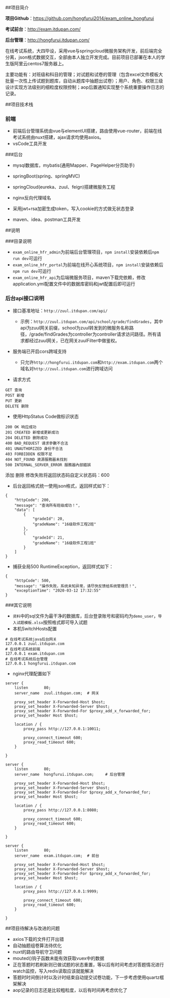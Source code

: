 ##项目简介

**项目Github**：<https://github.com/hongfurui2014/exam_online_hongfurui> 

**考试前台**：<http://exam.itdupan.com/> 

**后台管理**：<http://hongfurui.itdupan.com/> 

​	在线考试系统，大四毕设，采用vue与springcloud微服务架构开发，前后端完全分离，json格式数据交互，全部由本人独立开发完成。目前项目已部署在本人的学生版阿里云centos7服务器上。

​	主要功能有：对班级和科目的管理；对试题和试卷的管理（包含excel文件模板大批量一次性上传试题到题库，自动从题库中抽题出试卷）；用户、角色、权限三级设计实现方法级别的细粒度权限控制；aop后置通知实现整个系统重要操作日志的记录。

##项目技术栈

### 前端

- 前端后台管理系统由vue与elementUI搭建，路由使用vue-router，前端在线考试系统由nuxt搭建，ajax请求均使用axios。
- vsCode工具开发

###后台

- mysql数据库，mybatis(通用Mapper、PageHelper分页助手)

- springBoot(spring、springMVC)

- springCloud(eureka、zuul、feign)搭建微服务工程

- nginx反向代理域名

- 采用jwt+rsa加密生成token，写入cookie的方式做无状态登录

- maven、idea、postman工具开发

##说明

###目录说明

- `exam_online_hfr_admin`为前端后台管理项目，`npm install`安装依赖后`npm run dev`可运行
- `exam_online_hfr_portal`为前端在线开心系统项目，`npm install`安装依赖后`npm run dev`可运行
- `exam_online_hfr_api`为后端微服务项目，maven下载完依赖，修改application.yml配置文件中的数据库密码和jwt配置后即可运行

### 后台api接口说明

- 接口基准地址：`http://zuul.itdupan.com/api/`
  - 示例：`http://zuul.itdupan.com/api/school/grade/findGrades`，其中api为zuul网关前缀，school为zuul转发到的微服务名称路径，/grade/findGrades为controller为controller请求访问路径。所有请求都经过zuul网关，已在网关zuulFilter中做鉴权。
- 服务端已开启cors跨域支持
  - 只允许`http://hongfurui.itdupan.com`和`http://exam.itdupan.com`两个域名对`http://zuul.itdupan.com`进行跨域访问

- 请求方式

```
GET 查询
POST 新增
PUT 更新
DELETE 删除
```

- 使用HttpStatus Code做标识状态

```
200 OK 响应成功
201 CREATED 新增或更新成功
204 DELETED 删除成功
400 BAD_REQUEST 请求參數不合法
401 UNAUTHORIZED 身份不合法
403 FORBIDDEN 权限不足
404 NOT_FOUND 資源服務器未找到
500 INTERNAL_SERVER_ERROR 服務器內部錯誤
```

添加 删除 修改失败将返回状态码自定义状态码：600

- 后台返回格式统一使用json格式，返回样式如下：

```
{
    "httpCode": 200,
    "message": "查询所有班级成功！",
    "data": [
        {
            "gradeId": 20,
            "gradeName": "16级软件工程2班"
        },
        {
            "gradeId": 21,
            "gradeName": "16级软件工程1班"
        }
    ]
}
```

- 捕获全局500 RuntimeException，返回样式如下： 

```
{
    "httpCode": 500,
    "message": "操作失败，系统未知异常，请尽快反馈给系统管理员！",
    "exceptionTime": "2020-03-12 17:32:55"
}
```

###其它说明

- `资料`中的sql文件为最干净的数据库，后台登录账号和密码均为`demo_user`，`导入试题模板.xlsx`按照格式即可导入试题
- 本机SwitchHosts配置

```
# 在线考试系统java后台网关
127.0.0.1 zuul.itdupan.com
# 在线考试系统前端
127.0.0.1 exam.itdupan.com
# 在线考试系统后台管理
127.0.0.1 hongfurui.itdupan.com
```

- nginx代理配置如下

```nginx
server {
    listen       80;
    server_name  zuul.itdupan.com;	# 网关

    proxy_set_header X-Forwarded-Host $host;
    proxy_set_header X-Forwarded-Server $host;
    proxy_set_header X-Forwarded-For $proxy_add_x_forwarded_for;
    proxy_set_header Host $host;

    location / {
        proxy_pass http://127.0.0.1:10011;

        proxy_connect_timeout 600;
        proxy_read_timeout 600;
    }

}

server {
    listen       80;
    server_name  hongfurui.itdupan.com;		# 后台管理

    proxy_set_header X-Forwarded-Host $host;
    proxy_set_header X-Forwarded-Server $host;
    proxy_set_header X-Forwarded-For $proxy_add_x_forwarded_for;
    proxy_set_header Host $host;

    location / {
        proxy_pass http://127.0.0.1:8080;

        proxy_connect_timeout 600;
        proxy_read_timeout 600;
    }

}

server {
    listen       80;
    server_name  exam.itdupan.com;	# 前台

    proxy_set_header X-Forwarded-Host $host;
    proxy_set_header X-Forwarded-Server $host;
    proxy_set_header X-Forwarded-For $proxy_add_x_forwarded_for;
    proxy_set_header Host $host;

    location / {
        proxy_pass http://127.0.0.1:9999;

        proxy_connect_timeout 600;
        proxy_read_timeout 600;
    }

}
```

##项目待解决与改进的问题

- axios下载的文件打开出错
- 自动抽题组卷算法待优化
- nuxt的路由导航守卫问题
- mouted()钩子函数未能有效获取vuex中的数据
- 正在答题时若刷新则已做试题的状态重置，等以后有时间考虑对答题情况进行watch监控，写入redis读取应该就能解决
- 答题时时间倒计时以及计时结束自动提交试卷功能，下一步考虑使用quartz框架解决
- aop记录的日志还是比较粗粒度，以后有时间再考虑优化了

